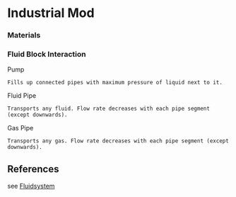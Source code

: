 # Industrial Mod




### Materials






### Fluid Block Interaction

Pump
```
Fills up connected pipes with maximum pressure of liquid next to it.
```

Fluid Pipe
```
Transports any fluid. Flow rate decreases with each pipe segment (except downwards).
```

Gas Pipe
```
Transports any gas. Flow rate decreases with each pipe segment (except downwards).
```

## References

see [Fluidsystem](./docs/FluidSystem.md)
